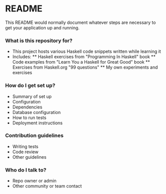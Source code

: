 # README #

This README would normally document whatever steps are necessary to get your application up and running.

### What is this repository for? ###

* This project hosts various Haskell code snippets written while learning it
* Includes:
** Haskell exercises from "Programming In Haskell" book
** Code examples from "Learn You a Haskell for Great Good" book
** Exercises from Haskell.org "99 questions"
** My own experiments and exercises




### How do I get set up? ###

* Summary of set up
* Configuration
* Dependencies
* Database configuration
* How to run tests
* Deployment instructions

### Contribution guidelines ###

* Writing tests
* Code review
* Other guidelines

### Who do I talk to? ###

* Repo owner or admin
* Other community or team contact